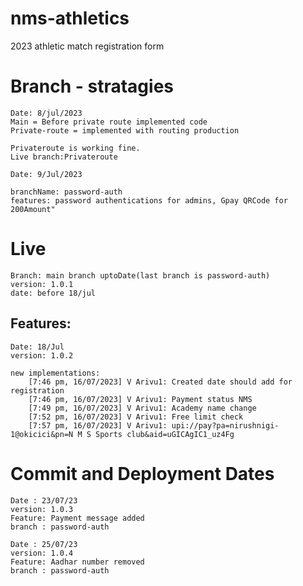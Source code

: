 # nms-athletics
2023 athletic match registration form

# Branch - stratagies
    Date: 8/jul/2023
    Main = Before private route implemented code
    Private-route = implemented with routing production

    Privateroute is working fine.
    Live branch:Privateroute

    Date: 9/Jul/2023

    branchName: password-auth
    features: password authentications for admins, Gpay QRCode for 200Amount"

# Live 

    Branch: main branch uptoDate(last branch is password-auth)
    version: 1.0.1
    date: before 18/jul

## Features:
    Date: 18/Jul
    version: 1.0.2

    new implementations:
        [7:46 pm, 16/07/2023] V Arivu1: Created date should add for registration
        [7:46 pm, 16/07/2023] V Arivu1: Payment status NMS
        [7:49 pm, 16/07/2023] V Arivu1: Academy name change
        [7:52 pm, 16/07/2023] V Arivu1: Free limit check
        [7:57 pm, 16/07/2023] V Arivu1: upi://pay?pa=nirushnigi-1@okicici&pn=N M S Sports club&aid=uGICAgIC1_uz4Fg

# Commit and Deployment Dates

    Date : 23/07/23
    version: 1.0.3
    Feature: Payment message added
    branch : password-auth

    Date : 25/07/23
    version: 1.0.4
    Feature: Aadhar number removed
    branch : password-auth



    


